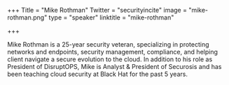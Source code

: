 +++
Title = "Mike Rothman"
Twitter = "securityincite"
image = "mike-rothman.png"
type = "speaker"
linktitle = "mike-rothman"

+++

Mike Rothman is a 25-year security veteran, specializing in protecting networks and endpoints, security management, compliance, and helping client navigate a secure evolution to the cloud. In addition to his role as President of DisruptOPS, Mike is Analyst & President of Securosis and has been teaching cloud security at Black Hat for the past 5 years.
